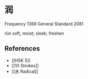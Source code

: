# 润
Frequency 1369
General Standard 2081

rùn
soft, moist; sleek; freshen

## References
- [[HSK 5]]
- [[10 Strokes]]
- [[水 Radical]]